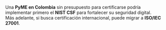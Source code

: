 Una **PyME en Colombia** sin presupuesto para certificarse podría implementar primero el **NIST CSF** para fortalecer su seguridad digital.  
Más adelante, si busca certificación internacional, puede migrar a **ISO/IEC 27001**.  
